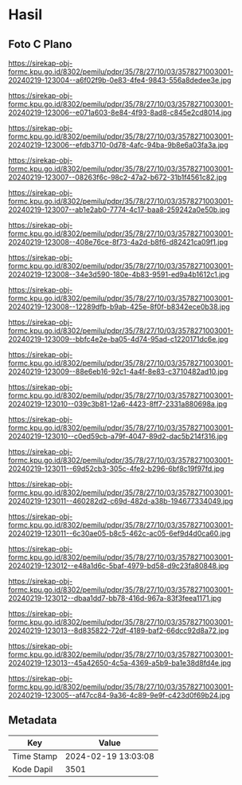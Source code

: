 # Hasil

## Foto C Plano

https://sirekap-obj-formc.kpu.go.id/8302/pemilu/pdpr/35/78/27/10/03/3578271003001-20240219-123004--a6f02f9b-0e83-4fe4-9843-556a8dedee3e.jpg

https://sirekap-obj-formc.kpu.go.id/8302/pemilu/pdpr/35/78/27/10/03/3578271003001-20240219-123006--e071a603-8e84-4f93-8ad8-c845e2cd8014.jpg

https://sirekap-obj-formc.kpu.go.id/8302/pemilu/pdpr/35/78/27/10/03/3578271003001-20240219-123006--efdb3710-0d78-4afc-94ba-9b8e6a03fa3a.jpg

https://sirekap-obj-formc.kpu.go.id/8302/pemilu/pdpr/35/78/27/10/03/3578271003001-20240219-123007--08263f6c-98c2-47a2-b672-31b1f4561c82.jpg

https://sirekap-obj-formc.kpu.go.id/8302/pemilu/pdpr/35/78/27/10/03/3578271003001-20240219-123007--ab1e2ab0-7774-4c17-baa8-259242a0e50b.jpg

https://sirekap-obj-formc.kpu.go.id/8302/pemilu/pdpr/35/78/27/10/03/3578271003001-20240219-123008--408e76ce-8f73-4a2d-b8f6-d82421ca09f1.jpg

https://sirekap-obj-formc.kpu.go.id/8302/pemilu/pdpr/35/78/27/10/03/3578271003001-20240219-123008--34e3d590-180e-4b83-9591-ed9a4b1612c1.jpg

https://sirekap-obj-formc.kpu.go.id/8302/pemilu/pdpr/35/78/27/10/03/3578271003001-20240219-123008--12289dfb-b9ab-425e-8f0f-b8342ece0b38.jpg

https://sirekap-obj-formc.kpu.go.id/8302/pemilu/pdpr/35/78/27/10/03/3578271003001-20240219-123009--bbfc4e2e-ba05-4d74-95ad-c1220171dc6e.jpg

https://sirekap-obj-formc.kpu.go.id/8302/pemilu/pdpr/35/78/27/10/03/3578271003001-20240219-123009--88e6eb16-92c1-4a4f-8e83-c3710482ad10.jpg

https://sirekap-obj-formc.kpu.go.id/8302/pemilu/pdpr/35/78/27/10/03/3578271003001-20240219-123010--039c3b81-12a6-4423-8ff7-2331a880698a.jpg

https://sirekap-obj-formc.kpu.go.id/8302/pemilu/pdpr/35/78/27/10/03/3578271003001-20240219-123010--c0ed59cb-a79f-4047-89d2-dac5b214f316.jpg

https://sirekap-obj-formc.kpu.go.id/8302/pemilu/pdpr/35/78/27/10/03/3578271003001-20240219-123011--69d52cb3-305c-4fe2-b296-6bf8c19f97fd.jpg

https://sirekap-obj-formc.kpu.go.id/8302/pemilu/pdpr/35/78/27/10/03/3578271003001-20240219-123011--460282d2-c69d-482d-a38b-194677334049.jpg

https://sirekap-obj-formc.kpu.go.id/8302/pemilu/pdpr/35/78/27/10/03/3578271003001-20240219-123011--6c30ae05-b8c5-462c-ac05-6ef9d4d0ca60.jpg

https://sirekap-obj-formc.kpu.go.id/8302/pemilu/pdpr/35/78/27/10/03/3578271003001-20240219-123012--e48a1d6c-5baf-4979-bd58-d9c23fa80848.jpg

https://sirekap-obj-formc.kpu.go.id/8302/pemilu/pdpr/35/78/27/10/03/3578271003001-20240219-123012--dbaa1dd7-bb78-416d-967a-83f3feea1171.jpg

https://sirekap-obj-formc.kpu.go.id/8302/pemilu/pdpr/35/78/27/10/03/3578271003001-20240219-123013--8d835822-72df-4189-baf2-66dcc92d8a72.jpg

https://sirekap-obj-formc.kpu.go.id/8302/pemilu/pdpr/35/78/27/10/03/3578271003001-20240219-123013--45a42650-4c5a-4369-a5b9-ba1e38d8fd4e.jpg

https://sirekap-obj-formc.kpu.go.id/8302/pemilu/pdpr/35/78/27/10/03/3578271003001-20240219-123005--af47cc84-9a36-4c89-9e9f-c423d0f69b24.jpg


## Metadata

| Key        | Value               |
| ---------- | ------------------- |
| Time Stamp | 2024-02-19 13:03:08 |
| Kode Dapil | 3501                |



